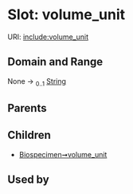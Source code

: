 
# Slot: volume_unit




URI: [include:volume_unit](https://w3id.org/include/volume_unit)


## Domain and Range

None &#8594;  <sub>0..1</sub> [String](types/String.md)

## Parents


## Children

 *  [Biospecimen➞volume_unit](Biospecimen_volume_unit.md)

## Used by

